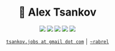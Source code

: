 
<h1 align="center">👋 Alex Tsankov</h1>

<p align="center">
  <a href="https://twitter.com/antsankov"><img src="https://img.shields.io/badge/-@antsankov-00acee?style=flat&logo=Twitter&logoColor=white" /></a>
  <a href="https://stackoverflow.com/users/2132005/alex-tsankov"><img src="https://img.shields.io/badge/-Alex_Tsankov-f48225?style=flat&logo=Stackoverflow&logoColor=white" /></a>
  <a href="https://github.com/antsankov"><img src="https://img.shields.io/badge/-antsankov-3a3a3a?style=flat&logo=GitHub&logoColor=white" /></a>
  <a href="https://antsankov.com"><img src="https://img.shields.io/badge/-antsankov.com-ff5757?style=flat&logo=ApacheSpark&logoColor=white" /></a>
  <a href="https://www.linkedin.com/in/antsankov"><img src="https://img.shields.io/badge/-antsankov-0072b1?style=flat&logo=Linkedin&logoColor=white" /></a>
</p>
  
<p align="center">
<a href="mailto:tsankov.jobs@gmail.com"><code>tsankov.jobs at gmail dot com</code></a> │ <a href="https://urbit.org"><code>~rabrel</code></a>
</p>
